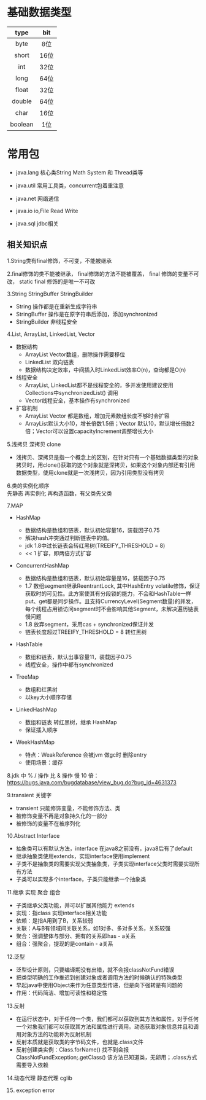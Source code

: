 
# 基础数据类型

| type| bit|
|:----: | :-----:| 
|byte  | 8位|
|short | 16位|
|int   |32位 |
|long  | 64位|
|float |  32位|
|double|  64位|
|char  |  16位|
|boolean|  1位|

# 常用包

* java.lang  核心类String  Math System 和 Thread类等

* java.util  常用工具类，concurrent包着重注意

* java.net 网络通信

* java.io  io,File Read Write

* java.sql jdbc相关

## 相关知识点

1.String类有final修饰，不可变，不能被继承
   
2.final修饰的类不能被继承， final修饰的方法不能被覆盖， final 修饰的变量不可改， static final 修饰的是唯一不可改
   
3.String StringBuffer StringBuilder
  * String 操作都是在重新生成字符串
  * StringBuffer 操作是在原字符串后添加，添加synchronized
  * StringBuilder 非线程安全
  
4.List, ArrayList, LinkedList, Vector
   
  * 数据结构
    * ArrayList Vector数组，删除操作需要移位
    * LinkedList 双向链表
    * 数据结构决定效率，中间插入时LinkedList效率O(n)，查询都是O(n)
  * 线程安全
    * ArrayList, LinkedList都不是线程安全的，多并发使用建议使用Collections中synchronizedList() 调用
    * Vector线程安全，基本操作有synchronized
  * 扩容机制
    * ArrayList Vector 都是数组，增加元素数组长度不够时会扩容
    * ArrayList默认大小10，增长倍数1.5倍；Vector 默认10，默认增长倍数2倍；Vector可以设置capacityIncrement调整增长大小
              
5.浅拷贝 深拷贝 clone
   * 浅拷贝、深拷贝是指一个概念上的区别，在针对只有一个基础数据类型的对象拷贝时，用clone()获取的这个对象就是深拷贝，如果这个对象内部还有引用数据类型，使用clone就是一次浅拷贝，因为引用类型没有拷贝
   
6.类的实例化顺序    
   先静态 再实例化 再构造函数，有父类先父类
   
7.MAP
  * HashMap
    * 数据结构是数组和链表，默认初始容量16，装载因子0.75
    * 解决hash冲突通过判断链表中的值。
    * jdk 1.8中过长链表会转红黑树(TREEIFY_THRESHOLD = 8)
    * << 1 扩容，即两倍方式扩容
    
  * ConcurrentHashMap
    * 数据结构是数组和链表，默认初始容量是16，装载因子0.75
    * 1.7 数组segment继承ReentrantLock, 其中HashEntry volatile修饰，保证获取时的可见性。此方案使其有分段锁的能力，不会和HashTable一样put、get都是同步操作。且支持CurrencyLevel(Segment数量)的并发，每个线程占用锁访问segment时不会影响其他Segment，未解决遍历链表慢问题
    * 1.8 放弃segment，采用cas + synchronized保证并发
    * 链表长度超过TREEIFY_THRESHOLD = 8 转红黑树
     
  * HashTable
    * 数组和链表，默认出事容量11，装载因子0.75
    * 线程安全，操作中都有synchronized
  * TreeMap
    * 数组和红黑树
    * 以key大小顺序存储
  * LinkedHashMap
    * 数组和链表 转红黑树，继承 HashMap
    * 保证插入顺序
  * WeekHashMap
    * 特点：WeakReference 会被jvm 做gc时 删除entry
    * 使用场景：缓存
  
8.jdk 中 % / 操作 比 & 操作 慢 10 倍： https://bugs.java.com/bugdatabase/view_bug.do?bug_id=4631373

9.transient 关键字
   * transient 只能修饰变量，不能修饰方法、类
   * 被修饰变量不再是对象持久化的一部分
   * 被修饰的变量不在被序列化
   
10.Abstract Interface
   * 抽象类可以有默认方法，interface 在java8之前没有，java8后有了default
   * 继承抽象类使用extends，实现interface使用implement
   * 子类不是抽象类的需要实现父类抽象类，子类实现interface父类时需要实现所有方法
   * 子类可以实现多个interface，子类只能继承一个抽象类
   
11.继承 实现 聚合 组合 
   * 子类继承父类功能，并可以扩展其他能力  extends
   * 实现：指class 实现interface相关功能
   * 依赖：是指A用到了B，关系较弱
   * 关联：A与B有领域间关联关系，如1对多、多对多关系，关系较强
   * 聚合：强调整体与部分、拥有的关系即has - a关系
   * 组合：强聚合，提现的是contain - a关系 

12.泛型
   * 泛型设计原则，只要编译期没有出错，就不会报classNotFund错误
   * 把类型明确的工作推迟到创建对象或者调用方法的时候确认的特殊类型
   * 早起java中使用Object来作为任意类型传递，但是向下强转是有问题的
   * 作用：代码简洁、增加可读性和稳定性

13.反射
   * 在运行状态中，对于任何一个类，我们都可以获取到其方法和属性，对于任何一个对象我们都可以获取其方法和属性进行调用。动态获取对象信息并且和调用对象方法的功能称为反射机制
   * 反射本质就是获取类的字节码文件，也就是.class文件
   * 反射创建类实例：Class.forName() 找不到会报ClassNotFundException;.getClass() 该方法已知道类，无卵用；.class方式需要导入依赖
   
14.动态代理  静态代理  cglib

15. exception error 
 
             
